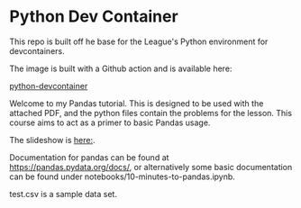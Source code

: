 # Python Dev Container

This repo is built off he base for the League's Python environment for devcontainers. 

The image is built with a Github action and is available here: 

[python-devcontainer](https://github.com/League-Examples/python-devcontainer/pkgs/container/python-devcontainer)



Welcome to my Pandas tutorial. This is designed to be used with the attached PDF, and the python files contain the problems for the lesson. This course aims to act as a primer to basic Pandas usage. 

The slideshow is [here:](Pandas%20Course.pdf).

Documentation for pandas can be found at https://pandas.pydata.org/docs/, or alternatively some basic documentation can be found under notebooks/10-minutes-to-pandas.ipynb.

test.csv is a sample data set. 